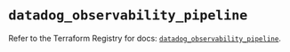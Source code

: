 # `datadog_observability_pipeline`

Refer to the Terraform Registry for docs: [`datadog_observability_pipeline`](https://registry.terraform.io/providers/datadog/datadog/3.72.0/docs/resources/observability_pipeline).
